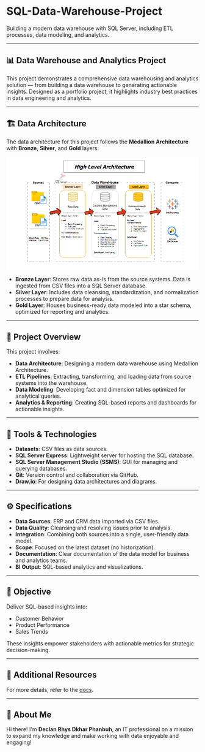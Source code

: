 # SQL-Data-Warehouse-Project

Building a modern data warehouse with SQL Server, including ETL processes, data modeling, and analytics.

---

## 📊 Data Warehouse and Analytics Project

This project demonstrates a comprehensive data warehousing and analytics solution — from building a data warehouse to generating actionable insights. Designed as a portfolio project, it highlights industry best practices in data engineering and analytics.

---

## 🏗️ Data Architecture

The data architecture for this project follows the **Medallion Architecture** with **Bronze**, **Silver**, and **Gold** layers:

![Data Architecture](docs/Data%20Architecture.png)

- **Bronze Layer**: Stores raw data as-is from the source systems. Data is ingested from CSV files into a SQL Server database.
- **Silver Layer**: Includes data cleansing, standardization, and normalization processes to prepare data for analysis.
- **Gold Layer**: Houses business-ready data modeled into a star schema, optimized for reporting and analytics.

---

## 📖 Project Overview

This project involves:

- **Data Architecture**: Designing a modern data warehouse using Medallion Architecture.
- **ETL Pipelines**: Extracting, transforming, and loading data from source systems into the warehouse.
- **Data Modeling**: Developing fact and dimension tables optimized for analytical queries.
- **Analytics & Reporting**: Creating SQL-based reports and dashboards for actionable insights.

---

## 🧰 Tools & Technologies

- **Datasets**: CSV files as data sources.
- **SQL Server Express**: Lightweight server for hosting the SQL database.
- **SQL Server Management Studio (SSMS)**: GUI for managing and querying databases.
- **Git**: Version control and collaboration via GitHub.
- **Draw.io**: For designing data architectures and diagrams.

---

## ⚙️ Specifications

- **Data Sources**: ERP and CRM data imported via CSV files.
- **Data Quality**: Cleansing and resolving issues prior to analysis.
- **Integration**: Combining both sources into a single, user-friendly data model.
- **Scope**: Focused on the latest dataset (no historization).
- **Documentation**: Clear documentation of the data model for business and analytics teams.
- **BI Output**: SQL-based analytics and visualizations.

---

## 🎯 Objective

Deliver SQL-based insights into:

- Customer Behavior
- Product Performance
- Sales Trends

These insights empower stakeholders with actionable metrics for strategic decision-making.

---

## 📂 Additional Resources

For more details, refer to the [docs](./docs).

---

## 🌟 About Me

Hi there! I'm **Declan Rhys Dkhar Phanbuh**, an IT professional on a mission to expand my knowledge and make working with data enjoyable and engaging!

